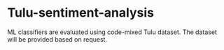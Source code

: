# Tulu-sentiment-analysis
ML classifiers are evaluated using code-mixed Tulu dataset. The dataset will be provided based on request.
